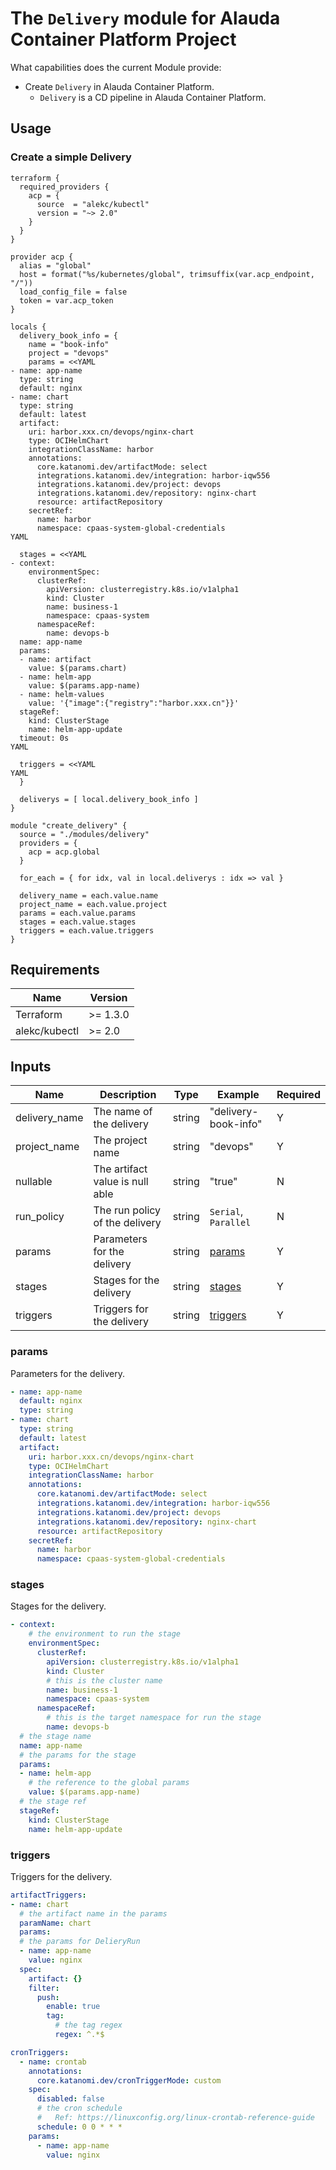 # The `Delivery` module for Alauda Container Platform Project

What capabilities does the current Module provide:

- Create `Delivery` in Alauda Container Platform.
  - `Delivery` is a CD pipeline in Alauda Container Platform.

## Usage

### Create a simple Delivery

```hcl
terraform {
  required_providers {
    acp = {
      source  = "alekc/kubectl"
      version = "~> 2.0"
    }
  }
}

provider acp {
  alias = "global"
  host = format("%s/kubernetes/global", trimsuffix(var.acp_endpoint, "/"))
  load_config_file = false
  token = var.acp_token
}

locals {
  delivery_book_info = {
    name = "book-info"
    project = "devops"
    params = <<YAML
- name: app-name
  type: string
  default: nginx
- name: chart
  type: string
  default: latest
  artifact:
    uri: harbor.xxx.cn/devops/nginx-chart
    type: OCIHelmChart
    integrationClassName: harbor
    annotations:
      core.katanomi.dev/artifactMode: select
      integrations.katanomi.dev/integration: harbor-iqw556
      integrations.katanomi.dev/project: devops
      integrations.katanomi.dev/repository: nginx-chart
      resource: artifactRepository
    secretRef:
      name: harbor
      namespace: cpaas-system-global-credentials
YAML

  stages = <<YAML
- context:
    environmentSpec:
      clusterRef:
        apiVersion: clusterregistry.k8s.io/v1alpha1
        kind: Cluster
        name: business-1
        namespace: cpaas-system
      namespaceRef:
        name: devops-b
  name: app-name
  params:
  - name: artifact
    value: $(params.chart)
  - name: helm-app
    value: $(params.app-name)
  - name: helm-values
    value: '{"image":{"registry":"harbor.xxx.cn"}}'
  stageRef:
    kind: ClusterStage
    name: helm-app-update
  timeout: 0s
YAML

  triggers = <<YAML
YAML
  }

  deliverys = [ local.delivery_book_info ]
}

module "create_delivery" {
  source = "./modules/delivery"
  providers = {
    acp = acp.global
  }

  for_each = { for idx, val in local.deliverys : idx => val }

  delivery_name = each.value.name
  project_name = each.value.project
  params = each.value.params
  stages = each.value.stages
  triggers = each.value.triggers
}
```

## Requirements

| Name          | Version  |
| ------------- | -------- |
| Terraform     | >= 1.3.0 |
| alekc/kubectl | >= 2.0   |


## Inputs

| Name                  | Description                                   | Type   | Example                         | Required |
| --------------------- | --------------------------------------------- | ------ | --------------------------------| -------- |
| delivery_name         | The name of the delivery                      | string | "delivery-book-info"            | Y        |
| project_name          | The project name                              | string | "devops"                        | Y        |
| nullable              | The artifact value is null able               | string | "true"                          | N        |
| run_policy            | The run policy of the delivery                | string | `Serial`, `Parallel`            | N        |
| params                | Parameters for the delivery                   | string | [params](#params)               | Y        |
| stages                | Stages for the delivery                       | string | [stages](#stages)               | Y        |
| triggers              | Triggers for the delivery                     | string | [triggers](#triggers)           | Y        |

### params

Parameters for the delivery.

```yaml
- name: app-name
  default: nginx
  type: string
- name: chart
  type: string
  default: latest
  artifact:
    uri: harbor.xxx.cn/devops/nginx-chart
    type: OCIHelmChart
    integrationClassName: harbor
    annotations:
      core.katanomi.dev/artifactMode: select
      integrations.katanomi.dev/integration: harbor-iqw556
      integrations.katanomi.dev/project: devops
      integrations.katanomi.dev/repository: nginx-chart
      resource: artifactRepository
    secretRef:
      name: harbor
      namespace: cpaas-system-global-credentials
```

### stages

Stages for the delivery.

```yaml
- context:
    # the environment to run the stage
    environmentSpec:
      clusterRef:
        apiVersion: clusterregistry.k8s.io/v1alpha1
        kind: Cluster
        # this is the cluster name
        name: business-1
        namespace: cpaas-system
      namespaceRef:
        # this is the target namespace for run the stage
        name: devops-b
  # the stage name
  name: app-name
  # the params for the stage
  params:
  - name: helm-app
    # the reference to the global params
    value: $(params.app-name)
  # the stage ref
  stageRef:
    kind: ClusterStage
    name: helm-app-update
```

### triggers

Triggers for the delivery.

```yaml
artifactTriggers:
- name: chart
  # the artifact name in the params
  paramName: chart
  params:
  # the params for DelieryRun
  - name: app-name
    value: nginx
  spec:
    artifact: {}
    filter:
      push:
        enable: true
        tag:
          # the tag regex
          regex: ^.*$

cronTriggers:
  - name: crontab
    annotations:
      core.katanomi.dev/cronTriggerMode: custom
    spec:
      disabled: false
      # the cron schedule
      #   Ref: https://linuxconfig.org/linux-crontab-reference-guide
      schedule: 0 0 * * *
    params:
      - name: app-name
        value: nginx
```
